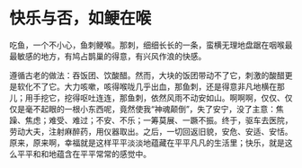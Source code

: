 # 快乐与否，如鲠在喉

吃鱼，一个不小心，鱼刺鲠喉。那刺，细细长长的一条，蛮横无理地盘踞在咽喉最最敏感的地方，有鸠占鹊巢的得意，有兴风作浪的快感。 

遵循古老的做法：吞饭团、饮酸醋。然而，大块的饭团带动不了它，刺激的酸醋更是软化不了它。大力咳嗽，咳得喉咙几乎出血，那鱼刺，还是得意非凡地横在那儿；用手挖它，挖得呕吐连连，那鱼刺，依然风雨不动安如山。啊啊啊，仅仅、仅仅是毫不起眼的一根小东西呢，竟然使我“神魂颠倒”，失了安宁，没了主意：焦躁、焦虑；难受、难过；不安、不乐；一筹莫展、一蹶不振。终于，驱车去医院，劳动大夫，注射麻醉药，用仪器取出。之后，一切回返旧貌，安危、安适、安恬。原来，原来啊，幸福就是这样平平淡淡地蕴藏在平平凡凡的生活里；快乐，就是这么平平和和地蕴含在平平常常的感觉中。